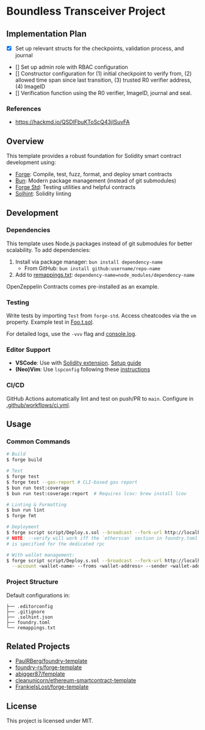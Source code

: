 # Boundless Transceiver Project

## Implementation Plan

- [x] Set up relevant structs for the checkpoints, validation process, and journal
- [] Set up admin role with RBAC configuration
- [] Constructor configuration for (1) initial checkpoint to verify from, (2) allowed time span since last transition, (3) trusted R0 verifier address, (4) ImageID
- [] Verification function using the R0 verifier, ImageID, journal and seal.

### References

- <https://hackmd.io/QSDlFbuKToScQ43jISuvFA>

## Overview

This template provides a robust foundation for Solidity smart contract development using:

- [Forge](https://github.com/foundry-rs/foundry/blob/master/forge): Compile, test, fuzz, format, and deploy smart contracts
- [Bun](https://bun.sh/): Modern package management (instead of git submodules)
- [Forge Std](https://github.com/foundry-rs/forge-std): Testing utilities and helpful contracts
- [Solhint](https://github.com/protofire/solhint): Solidity linting

## Development

### Dependencies

This template uses Node.js packages instead of git submodules for better scalability. To add dependencies:

1. Install via package manager: `bun install dependency-name`
   - From GitHub: `bun install github:username/repo-name`
2. Add to [remappings.txt](./remappings.txt): `dependency-name=node_modules/dependency-name`

OpenZeppelin Contracts comes pre-installed as an example.

### Testing

Write tests by importing `Test` from `forge-std`. Access cheatcodes via the `vm` property. Example test in [Foo.t.sol](./tests/Foo.t.sol).

For detailed logs, use the `-vvv` flag and [console.log](https://book.getfoundry.sh/faq?highlight=console.log#how-do-i-use-consolelog).

### Editor Support

- **VSCode**: Use with [Solidity extension](https://marketplace.visualstudio.com/items?itemName=NomicFoundation.hardhat-solidity). [Setup guide](https://book.getfoundry.sh/config/vscode)
- **(Neo)Vim**: Use `lspconfig` following these [instructions](https://github.com/NomicFoundation/hardhat-vscode/blob/development/server/README.md#neovim-lsp)

### CI/CD

GitHub Actions automatically lint and test on push/PR to `main`. Configure in [.github/workflows/ci.yml](./.github/workflows/ci.yml).

## Usage

### Common Commands

```sh
# Build
$ forge build

# Test
$ forge test
$ forge test --gas-report # CLI-based gas report
$ bun run test:coverage
$ bun run test:coverage:report  # Requires lcov: brew install lcov

# Linting & Formatting
$ bun run lint
$ forge fmt

# Deployment
$ forge script script/Deploy.s.sol --broadcast --fork-url http://localhost:8545 [--verify]
# NOTE: --verify will work iff the `etherscan` section in foundry.toml
# is specified for the dedicated rpc

# With wallet management:
$ forge script script/Deploy.s.sol --broadcast --fork-url http://localhost:8545 \
  --account <wallet-name> --froms <wallet-address> --sender <wallet-address>
```

### Project Structure

Default configurations in:

```text
├── .editorconfig
├── .gitignore
├── .solhint.json
├── foundry.toml
└── remappings.txt
```

## Related Projects

- [PaulRBerg/foundry-template](https://github.com/PaulRBerg/foundry-template)
- [foundry-rs/forge-template](https://github.com/foundry-rs/forge-template)
- [abigger87/femplate](https://github.com/abigger87/femplate)
- [cleanunicorn/ethereum-smartcontract-template](https://github.com/cleanunicorn/ethereum-smartcontract-template)
- [FrankieIsLost/forge-template](https://github.com/FrankieIsLost/forge-template)

## License

This project is licensed under MIT.

[gitpod]: https://gitpod.io/#https://github.com/ignio-labs/foundry-template
[gitpod-badge]: https://img.shields.io/badge/Gitpod-Open%20in%20Gitpod-FFB45B?logo=gitpod
[gha]: https://github.com/ignio-labs/foundry-template/actions
[gha-badge]: https://github.com/ignio-labs/foundry-template/actions/workflows/ci.yml/badge.svg
[foundry]: https://getfoundry.sh/
[foundry-badge]: https://img.shields.io/badge/Built%20with-Foundry-FFDB1C.svg
[license]: https://opensource.org/licenses/MIT
[license-badge]: https://img.shields.io/badge/License-MIT-blue.svg
